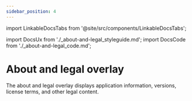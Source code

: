 ```yaml
---
sidebar_position: 4
---
```


import LinkableDocsTabs from '@site/src/components/LinkableDocsTabs';

import DocsUx from './\_about-and-legal_styleguide.md';
import DocsCode from './\_about-and-legal_code.md';

# About and legal overlay
<!-- introduction start -->
The about and legal overlay displays application information, versions, license terms, and other legal content.
<!-- introduction end -->
<LinkableDocsTabs>
  <DocsUx />
  <DocsCode />
</LinkableDocsTabs>
